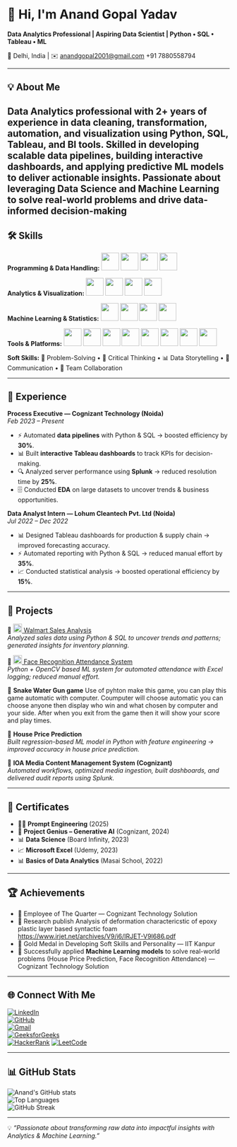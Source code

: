 # 👋 Hi, I'm Anand Gopal Yadav

**Data Analytics Professional | Aspiring Data Scientist | Python • SQL • Tableau • ML**

📍 Delhi, India | ✉️ [anandgopal2001@gmail.com](mailto:anandgopal2001@gmail.com)
 +91 7880558794

---

## 💡 About Me

Data Analytics professional with 2+ years of experience in data cleaning, transformation, automation, and visualization using Python, SQL, Tableau, and BI tools. Skilled in developing scalable data pipelines, building interactive dashboards, and applying predictive ML models to deliver actionable insights. Passionate about leveraging Data Science and Machine Learning to solve real-world problems and drive data-informed decision-making
---

## 🛠️ Skills


**Programming & Data Handling:** 
<img src="https://cdn.jsdelivr.net/gh/devicons/devicon/icons/python/python-original.svg" width="40"/>
<img src="https://cdn.jsdelivr.net/gh/devicons/devicon/icons/mysql/mysql-original.svg" width="40"/>
<img src="https://cdn.jsdelivr.net/gh/devicons/devicon/icons/postgresql/postgresql-original.svg" width="40"/>
<img src="https://cdn.jsdelivr.net/gh/devicons/devicon/icons/linux/linux-original.svg" width="40"/>

**Analytics & Visualization:** 
<img src="https://matplotlib.org/stable/_static/logo2_compressed.svg" width="40"/>
<img src="https://seaborn.pydata.org/_static/logo-wide-lightbg.svg" width="40"/>
<img src="https://img.icons8.com/color/48/microsoft-excel-2019--v1.png" width="40"/>
<img src="https://img.icons8.com/color/48/power-bi.png" width="40"/>

**Machine Learning & Statistics:** 
<img src="https://cdn.jsdelivr.net/gh/devicons/devicon/icons/numpy/numpy-original.svg" width="40"/>
<img src="https://cdn.jsdelivr.net/gh/devicons/devicon/icons/pandas/pandas-original.svg" width="40"/>
<img src="https://upload.wikimedia.org/wikipedia/commons/0/05/Scikit_learn_logo_small.svg" width="40"/>
<img src="https://www.tensorflow.org/images/tf_logo_social.png" width="40"/>

**Tools & Platforms:** 
<img src="https://cdn.jsdelivr.net/gh/devicons/devicon/icons/git/git-original.svg" width="40"/>
<img src="https://cdn.jsdelivr.net/gh/devicons/devicon/icons/jupyter/jupyter-original.svg" width="40"/>
<img src="https://cdn.jsdelivr.net/gh/devicons/devicon/icons/google/google-original.svg" width="40"/>
<img src="https://img.icons8.com/color/48/jira.png" width="40"/>
<img src="https://img.icons8.com/color/48/google-colab.png" width="40"/>
<img src="https://img.icons8.com/fluency/48/postman-api.png" width="40"/>
<img src="https://img.icons8.com/fluency/48/visual-studio-code-2019.png" width="40"/>
<img src="https://upload.wikimedia.org/wikipedia/commons/1/1a/Anaconda_Logo.svg" width="40"/>

**Soft Skills:** 
🧩 Problem-Solving • 🤔 Critical Thinking • 📊 Data Storytelling • 💬 Communication • 🤝 Team Collaboration

---

## 💼 Experience

**Process Executive — Cognizant Technology (Noida)**  
*Feb 2023 – Present*  
- ⚡ Automated **data pipelines** with Python & SQL → boosted efficiency by **30%**.  
- 📊 Built **interactive Tableau dashboards** to track KPIs for decision-making.  
- 🔍 Analyzed server performance using **Splunk** → reduced resolution time by **25%**.  
- 🗄️ Conducted **EDA** on large datasets to uncover trends & business opportunities.  

**Data Analyst Intern — Lohum Cleantech Pvt. Ltd (Noida)**  
*Jul 2022 – Dec 2022*  
- 📊 Designed Tableau dashboards for production & supply chain → improved forecasting accuracy.  
- ⚡ Automated reporting with Python & SQL → reduced manual effort by **35%**.  
- 📈 Conducted statistical analysis → boosted operational efficiency by **15%**.

---

## 🚀 Projects

🔹 <a href="https://github.com/anandgopalyadav/Walmart_sales_analysis"><img src="https://cdn.jsdelivr.net/gh/devicons/devicon/icons/github/github-original.svg" width="20"/> Walmart Sales Analysis</a>  
*Analyzed sales data using Python & SQL to uncover trends and patterns; generated insights for inventory planning.*  

🔹 <a href="https://github.com/anandgopalyadav/face_recognition"><img src="https://cdn.jsdelivr.net/gh/devicons/devicon/icons/github/github-original.svg" width="20"/> Face Recognition Attendance System</a>  
*Python + OpenCV based ML system for automated attendance with Excel logging; reduced manual effort.*  

🔹 **Snake Water Gun game**
Use of pyhton make this game, you can play this game automatic with computer. Coumputer will choose automatic you can choose anyone then display who win and what chosen by computer and your side. After when you exit from the game then it will show your score and play times.

🔹 **House Price Prediction**  
*Built regression-based ML model in Python with feature engineering → improved accuracy in house price prediction.*  

🔹 **IOA Media Content Management System (Cognizant)**  
*Automated workflows, optimized media ingestion, built dashboards, and delivered audit reports using Splunk.*  

---

## 📜 Certificates

- 🧑‍💻 **Prompt Engineering** (2025)  
- 🤖 **Project Genius – Generative AI** (Cognizant, 2024)  
- 📊 **Data Science** (Board Infinity, 2023)  
- 📈 **Microsoft Excel** (Udemy, 2023)  
- 📊 **Basics of Data Analytics** (Masai School, 2022)  

---

## 🏆 Achievements

- 🏅 Employee of The Quarter — Cognizant Technology Solution
- 🌟 Research publish Analysis of deformation charactericstic of epoxy plastic layer based syntactic foam https://www.irjet.net/archives/V9/i6/IRJET-V9I686.pdf
- 🥇 Gold Medal in Developing Soft Skills and Personality — IIT Kanpur 
- 🚀 Successfully applied **Machine Learning models** to solve real-world problems (House Price Prediction, Face Recognition Attendance) — Cognizant Technology Solution 

---

## 🌐 Connect With Me

[![LinkedIn](https://img.shields.io/badge/LinkedIn-Connect-blue?logo=linkedin)](https://www.linkedin.com/in/anand-gopal-yadav-223964178/)  
[![GitHub](https://img.shields.io/badge/GitHub-Follow-black?logo=github)](https://github.com/anandgopalyadav)  
[![Gmail](https://img.shields.io/badge/Email-Contact-red?logo=gmail)](mailto:anandgopal2001@gmail.com)  
[![GeeksforGeeks](https://img.shields.io/badge/GeeksforGeeks-Profile-darkgreen?logo=geeksforgeeks)](https://www.geeksforgeeks.org/user/anandgopjuoo/)  
[![HackerRank](https://img.shields.io/badge/HackerRank-Profile-brightgreen?logo=hackerrank)](https://www.hackerrank.com/profile/anandgopal2001)
[![LeetCode](https://img.shields.io/badge/LeetCode-Profile-orange?logo=leetcode)](https://leetcode.com/u/Pz69nfWAtS/)


---

## 📊 GitHub Stats

![Anand's GitHub stats](https://github-readme-stats.vercel.app/api?username=anandgopalyadav&show_icons=true&theme=radical)  
![Top Languages](https://github-readme-stats.vercel.app/api/top-langs/?username=anandgopalyadav&layout=compact&theme=radical)  
![GitHub Streak](https://streak-stats.demolab.com?user=anandgopalyadav&theme=radical)

---

💡 *“Passionate about transforming raw data into impactful insights with Analytics & Machine Learning.”*
